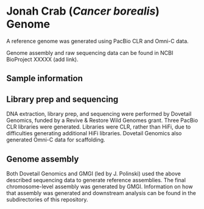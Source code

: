 # Jonah Crab (*Cancer borealis*) Genome 

A reference genome was generated using PacBio CLR and Omni-C data.  
  
Genome assembly and raw sequencing data can be found in NCBI BioProject XXXXX (add link).  

## Sample information 

## Library prep and sequencing
DNA extraction, library prep, and sequencing were performed by Dovetail Genomics, funded by a Revive & Restore Wild Genomes grant. Three PacBio CLR libraries were generated. Libraries were CLR, rather than HiFi, due to difficulties generating additional HiFi libraries. Dovetail Genomics also generated Omni-C data for scaffolding.  
  

## Genome assembly
Both Dovetail Genomics and GMGI (led by J. Polinski) used the above described sequencing data to generate reference assemblies. The final chromosome-level assembly was generated by GMGI. Information on how that assembly was generated and downstream analysis can be found in the subdirectories of this repository. 
